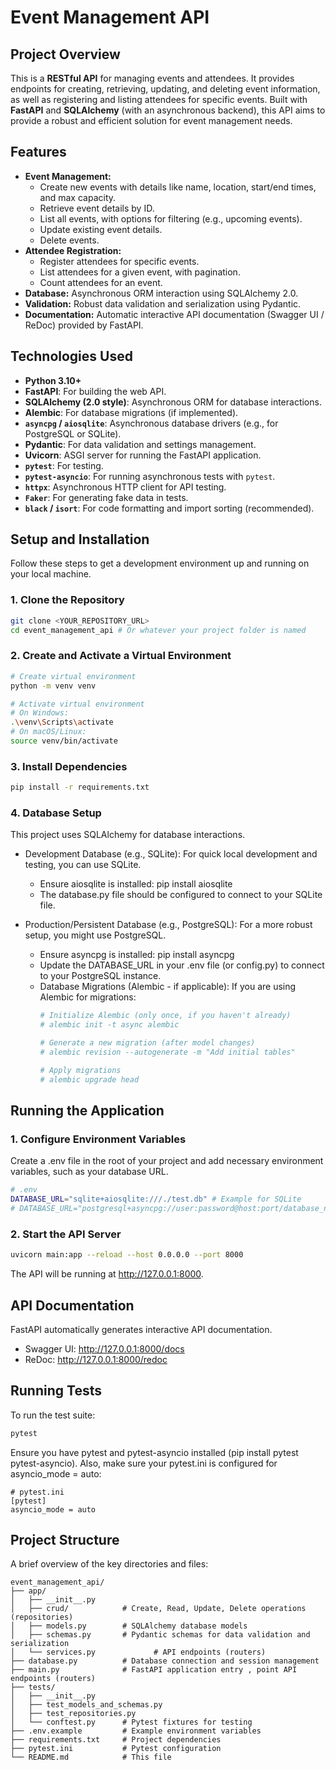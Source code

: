 # Event Management API

## Project Overview

This is a **RESTful API** for managing events and attendees. It provides endpoints for creating, retrieving, updating, and deleting event information, as well as registering and listing attendees for specific events. Built with **FastAPI** and **SQLAlchemy** (with an asynchronous backend), this API aims to provide a robust and efficient solution for event management needs.

## Features

* **Event Management:**
    * Create new events with details like name, location, start/end times, and max capacity.
    * Retrieve event details by ID.
    * List all events, with options for filtering (e.g., upcoming events).
    * Update existing event details.
    * Delete events.
* **Attendee Registration:**
    * Register attendees for specific events.
    * List attendees for a given event, with pagination.
    * Count attendees for an event.
* **Database:** Asynchronous ORM interaction using SQLAlchemy 2.0.
* **Validation:** Robust data validation and serialization using Pydantic.
* **Documentation:** Automatic interactive API documentation (Swagger UI / ReDoc) provided by FastAPI.

## Technologies Used

* **Python 3.10+**
* **FastAPI**: For building the web API.
* **SQLAlchemy (2.0 style)**: Asynchronous ORM for database interactions.
* **Alembic**: For database migrations (if implemented).
* **`asyncpg` / `aiosqlite`**: Asynchronous database drivers (e.g., for PostgreSQL or SQLite).
* **Pydantic**: For data validation and settings management.
* **Uvicorn**: ASGI server for running the FastAPI application.
* **`pytest`**: For testing.
* **`pytest-asyncio`**: For running asynchronous tests with `pytest`.
* **`httpx`**: Asynchronous HTTP client for API testing.
* **`Faker`**: For generating fake data in tests.
* **`black` / `isort`**: For code formatting and import sorting (recommended).

## Setup and Installation

Follow these steps to get a development environment up and running on your local machine.

### 1. Clone the Repository

```bash
git clone <YOUR_REPOSITORY_URL>
cd event_management_api # Or whatever your project folder is named
```
### 2. Create and Activate a Virtual Environment

```bash
# Create virtual environment
python -m venv venv

# Activate virtual environment
# On Windows:
.\venv\Scripts\activate
# On macOS/Linux:
source venv/bin/activate
```

### 3. Install Dependencies

```Bash
pip install -r requirements.txt
```

### 4. Database Setup

This project uses SQLAlchemy for database interactions.
- Development Database (e.g., SQLite):
  For quick local development and testing, you can use SQLite.

  - Ensure aiosqlite is installed: pip install aiosqlite
  - The database.py file should be configured to connect to your SQLite file.
- Production/Persistent Database (e.g., PostgreSQL):
  For a more robust setup, you might use PostgreSQL.
  - Ensure asyncpg is installed: pip install asyncpg
  - Update the DATABASE_URL in your .env file (or config.py) to connect to your PostgreSQL instance.
  - Database Migrations (Alembic - if applicable): If you are using Alembic for migrations:
    ```Bash
    # Initialize Alembic (only once, if you haven't already)
    # alembic init -t async alembic

    # Generate a new migration (after model changes)
    # alembic revision --autogenerate -m "Add initial tables"

    # Apply migrations
    # alembic upgrade head
    ```

## Running the Application

### 1. Configure Environment Variables
Create a .env file in the root of your project and add necessary environment variables, such as your database URL.

```Bash
# .env
DATABASE_URL="sqlite+aiosqlite:///./test.db" # Example for SQLite
# DATABASE_URL="postgresql+asyncpg://user:password@host:port/database_name" # Example for PostgreSQL
```

### 2. Start the API Server
```Bash
uvicorn main:app --reload --host 0.0.0.0 --port 8000
```
The API will be running at http://127.0.0.1:8000.

## API Documentation
FastAPI automatically generates interactive API documentation.

- Swagger UI: http://127.0.0.1:8000/docs
- ReDoc: http://127.0.0.1:8000/redoc

## Running Tests
To run the test suite:
```Bash
pytest
```
Ensure you have pytest and pytest-asyncio installed (pip install pytest pytest-asyncio).
Also, make sure your pytest.ini is configured for asyncio_mode = auto:

```Ini, TOML
# pytest.ini
[pytest]
asyncio_mode = auto
```

## Project Structure
A brief overview of the key directories and files:

```
event_management_api/
├── app/
│   ├── __init__.py
│   ├── crud/            # Create, Read, Update, Delete operations (repositories)
│   ├── models.py        # SQLAlchemy database models
│   ├── schemas.py       # Pydantic schemas for data validation and serialization
│   └── services.py             # API endpoints (routers)
├── database.py          # Database connection and session management
├── main.py              # FastAPI application entry , point API endpoints (routers)
├── tests/
│   ├── __init__.py
│   ├── test_models_and_schemas.py
│   ├── test_repositories.py
│   └── conftest.py      # Pytest fixtures for testing
├── .env.example         # Example environment variables
├── requirements.txt     # Project dependencies
├── pytest.ini           # Pytest configuration
└── README.md            # This file
```